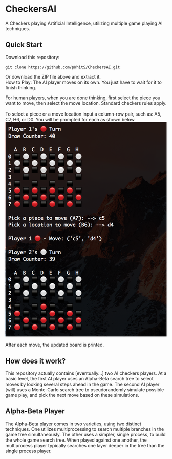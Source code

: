 # CheckersAI
A Checkers playing Artificial Intelligence, utilizing multiple game playing AI techniques.


## Quick Start
Download this repository:
```
git clone https://github.com/pWhitS/CheckersAI.git
```
Or download the ZIP file above and extract it.
<br>
How to Play:
The AI player moves on its own. You just have to wait for it to finish thinking. <br>

For human players, when you are done thinking, first select the piece you want to move, then select the move location. Standard checkers rules apply. <br>
<br>
To select a piece or a move location input a column-row pair, such as: A5, C7, H6, or D0. You will be prompted for each as shown below. 
<br>
![alt tag](https://raw.githubusercontent.com/pWhitS/CheckersAI/master/images/start.png)

After each move, the updated board is printed. 



## How does it work?
This repository actually contains [eventually...] two AI checkers players. At a basic level, the first AI player uses an Alpha-Beta search tree to select moves by looking several steps ahead in the game.  The second AI player [will] uses a Monte-Carlo search tree to pseudorandomly simulate possible game play, and pick the next move based on these simulations. 

## Alpha-Beta Player
The Alpha-Beta player comes in two varieties, using two distinct techniques. One utilizes multiprocessing to search multiple branches in the game tree simultaneously. The other uses a simpler, single process, to build the whole game search tree. When played against one another, the multiprocess player typically searches one layer deeper in the tree than the single process player.
